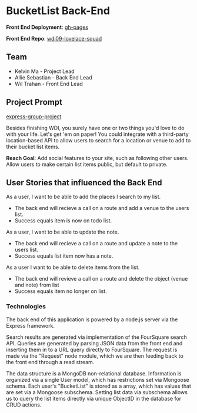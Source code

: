 # BucketList Back-End

**Front End Deployment**: [gh-pages](http://wdi09-lovelace-squad.github.io/bucketlist)

**Front End Repo**: [wdi09-lovelace-squad](https://github.com/wdi09-lovelace-squad/bucketlist)

## Team

* Kelvin Ma - Project Lead
* Allie Sebastian - Back End Lead
* Wil Trahan - Front End Lead

## Project Prompt

[express-group-project](https://github.com/ga-wdi-boston/express-group-project)

Besides finishing WDI, you surely have one or two things you'd love to do with your life. Let's get 'em on paper! You could integrate with a third-party location-based API to allow users to search for a location or venue to add to their bucket list items.

**Reach Goal**: Add social features to your site, such as following other users. Allow users to make certain list items public, but default to private.

## User Stories that influenced the Back End

As a user, I want to be able to add the places I search to my list.

- The back end will recieve a call on a route and add a venue to the users list.
- Success equals item is now on todo list.

As a user, I want to be able to update the note.

- The back end will recieve a call on a route and update a note to the users list.
- Success equals list item now has a note.

As a user I want to be able to delete items from the list.

- The back end will revieve a call on a route and delete the object (venue and note) from list
- Success equals item no longer on list.

### Technologies

The back end of this application is powered by a node.js server via the Express framework.

Search results are generated via implementation of the FourSquare search API. Queries are generated by parsing JSON data from the front end and inserting them in to a URL query directly to FourSquare. The request is made via the "Request" node module, which we are then feeding back to the front end through a read stream.

The data structure is a MongoDB non-relational database. Information is organized via a single User model, which has restrictions set via Mongoose schema. Each user's "BucketList" is stored as a array, which has values that are set via a Mongoose subschema. Setting list data via subschema allows us to query the list items directly via unique ObjectID in the database for CRUD actions.
